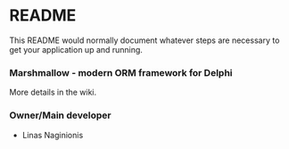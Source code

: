 # README #

This README would normally document whatever steps are necessary to get your application up and running.

### Marshmallow - modern ORM framework for Delphi ###

More details in the wiki.

### Owner/Main developer ###

* Linas Naginionis